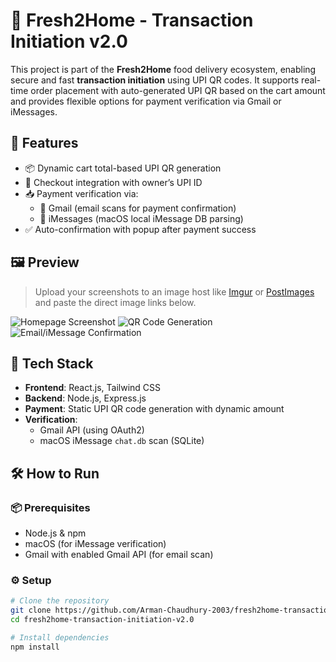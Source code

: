 # 🥗 Fresh2Home - Transaction Initiation v2.0

This project is part of the **Fresh2Home** food delivery ecosystem, enabling secure and fast **transaction initiation** using UPI QR codes. It supports real-time order placement with auto-generated UPI QR based on the cart amount and provides flexible options for payment verification via Gmail or iMessages.

## 🚀 Features

- 📦 Dynamic cart total-based UPI QR generation
- 🧾 Checkout integration with owner’s UPI ID
- 📥 Payment verification via:
  - 📧 Gmail (email scans for payment confirmation)
  - 💬 iMessages (macOS local iMessage DB parsing)
- ✅ Auto-confirmation with popup after payment success

## 🖼️ Preview

> Upload your screenshots to an image host like [Imgur](https://imgur.com/upload) or [PostImages](https://postimages.org/) and paste the direct image links below.

![Homepage Screenshot](https://your-image-link.com/homepage.png)
![QR Code Generation](https://your-image-link.com/qr.png)
![Email/iMessage Confirmation](https://your-image-link.com/confirmation.png)

## 🧱 Tech Stack

- **Frontend**: React.js, Tailwind CSS
- **Backend**: Node.js, Express.js
- **Payment**: Static UPI QR code generation with dynamic amount
- **Verification**:
  - Gmail API (using OAuth2)
  - macOS iMessage `chat.db` scan (SQLite)

## 🛠️ How to Run

### 📦 Prerequisites

- Node.js & npm
- macOS (for iMessage verification)
- Gmail with enabled Gmail API (for email scan)

### ⚙️ Setup

```bash
# Clone the repository
git clone https://github.com/Arman-Chaudhury-2003/fresh2home-transaction-initiation-v2.0.git
cd fresh2home-transaction-initiation-v2.0

# Install dependencies
npm install
